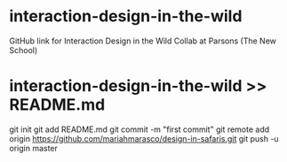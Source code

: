 # interaction-design-in-the-wild
GitHub link for Interaction Design in the Wild Collab at Parsons (The New School)

# interaction-design-in-the-wild >> README.md
git init
git add README.md
git commit -m "first commit"
git remote add origin https://github.com/mariahmarasco/design-in-safaris.git
git push -u origin master
